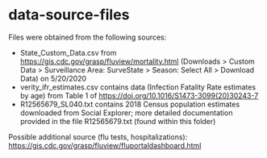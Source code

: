 # data-source-files

Files were obtained from the following sources:
* State_Custom_Data.csv from https://gis.cdc.gov/grasp/fluview/mortality.html (Downloads > Custom Data > Surveillance Area: SurveState > Season: Select All > Download Data) on 5/20/2020
* verity_ifr_estimates.csv contains data (Infection Fatality Rate estimates by age) from Table 1 of https://doi.org/10.1016/S1473-3099(20)30243-7
* R12565679_SL040.txt contains 2018 Census population estimates downloaded from Social Explorer; more detailed documentation provided in the file R12565679.txt (found within this folder)

Possible additional source (flu tests, hospitalizations): https://gis.cdc.gov/grasp/fluview/fluportaldashboard.html
